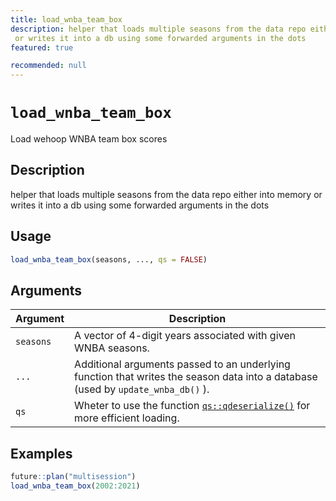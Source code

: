 ```yaml
---
title: load_wnba_team_box
description: helper that loads multiple seasons from the data repo either into memory
 or writes it into a db using some forwarded arguments in the dots
featured: true

recommended: null
---
```

# `load_wnba_team_box`

Load wehoop WNBA team box scores


## Description

helper that loads multiple seasons from the data repo either into memory
 or writes it into a db using some forwarded arguments in the dots


## Usage

```r
load_wnba_team_box(seasons, ..., qs = FALSE)
```


## Arguments

Argument      |Description
------------- |----------------
`seasons`     |     A vector of 4-digit years associated with given WNBA seasons.
`...`     |     Additional arguments passed to an underlying function that writes the season data into a database (used by `update_wnba_db()` ).
`qs`     |     Wheter to use the function [`qs::qdeserialize()`](#qs::qdeserialize()) for more efficient loading.


## Examples

```r
future::plan("multisession")
load_wnba_team_box(2002:2021)
```
